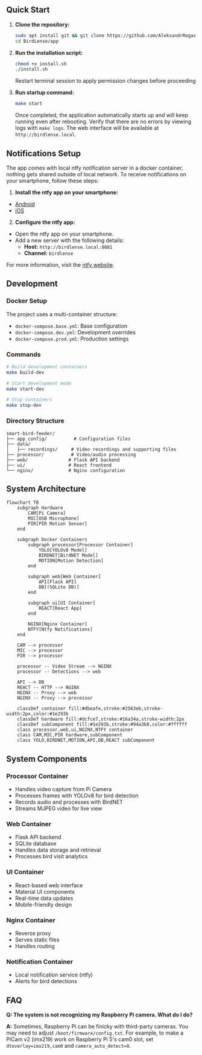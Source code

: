 ## Quick Start

1. **Clone the repository:**

   ```bash
   sudo apt install git && git clone https://github.com/AleksandrRogachev94/BirdLense
   cd BirdLense/app
   ```

2. **Run the installation script:**

   ```bash
   chmod +x install.sh
   ./install.sh
   ```

   Restart terminal session to apply permission changes before proceeding

3. **Run startup command:**

   ```bash
   make start
   ```

   Once completed, the application automatically starts up and will keep running even after rebooting. Verify that there are no errors by viewing logs with `make logs`. The web interface will be available at `http://birdlense.local`.

## Notifications Setup

The app comes with local ntfy notification server in a docker container, nothing gets shared outside of local network. To receive notifications on your smartphone, follow these steps:

1. **Install the ntfy app on your smartphone:**

- [Android](https://play.google.com/store/apps/details?id=io.heckel.ntfy)
- [iOS](https://apps.apple.com/app/ntfy/id1625396347)

2. **Configure the ntfy app:**

- Open the ntfy app on your smartphone.
- Add a new server with the following details:
  - **Host:** `http://birdlense.local:8081`
  - **Channel:** `birdlense`

For more information, visit the [ntfy website](https://ntfy.sh).

## Development

### Docker Setup

The project uses a multi-container structure:

- `docker-compose.base.yml`: Base configuration
- `docker-compose.dev.yml`: Development overrides
- `docker-compose.prod.yml`: Production settings

### Commands

```bash
# Build development containers
make build-dev

# Start development mode
make start-dev

# Stop containers
make stop-dev
```

### Directory Structure

```
smart-bird-feeder/
├── app_config/          # Configuration files
├── data/
│   ├── recordings/     # Video recordings and supporting files
├── processor/          # Video/audio processing
├── web/               # Flask API backend
├── ui/                # React frontend
└── nginx/             # Nginx configuration
```

## System Architecture

```mermaid
flowchart TB
    subgraph Hardware
        CAM[Pi Camera]
        MIC[USB Microphone]
        PIR[PIR Motion Sensor]
    end

    subgraph Docker Containers
        subgraph processor[Processor Container]
            YOLO[YOLOv8 Model]
            BIRDNET[BirdNET Model]
            MOTION[Motion Detection]
        end

        subgraph web[Web Container]
            API[Flask API]
            DB[(SQLite DB)]
        end

        subgraph ui[UI Container]
            REACT[React App]
        end

        NGINX[Nginx Container]
        NTFY[Ntfy Notifications]
    end

    CAM --> processor
    MIC --> processor
    PIR --> processor

    processor -- Video Stream --> NGINX
    processor -- Detections --> web

    API --> DB
    REACT -- HTTP --> NGINX
    NGINX -- Proxy --> web
    NGINX -- Proxy --> processor

    classDef container fill:#dbeafe,stroke:#2563eb,stroke-width:2px,color:#1e293b
    classDef hardware fill:#dcfce7,stroke:#16a34a,stroke-width:2px
    classDef subComponent fill:#1e293b,stroke:#94a3b8,color:#ffffff
    class processor,web,ui,NGINX,NTFY container
    class CAM,MIC,PIR hardware,subComponent
    class YOLO,BIRDNET,MOTION,API,DB,REACT subComponent
```

## System Components

### Processor Container

- Handles video capture from Pi Camera
- Processes frames with YOLOv8 for bird detection
- Records audio and processes with BirdNET
- Streams MJPEG video for live view

### Web Container

- Flask API backend
- SQLite database
- Handles data storage and retrieval
- Processes bird visit analytics

### UI Container

- React-based web interface
- Material UI components
- Real-time data updates
- Mobile-friendly design

### Nginx Container

- Reverse proxy
- Serves static files
- Handles routing

### Notification Container

- Local notification service (ntfy)
- Alerts for bird detections

## FAQ

**Q: The system is not recognizing my Raspberry Pi camera. What do I do?**

**A:** Sometimes, Raspberry Pi can be finicky with third-party cameras. You may need to adjust `/boot/firmware/config.txt`. For example, to make a PiCam v2 (imx219) work on Raspberry Pi 5's cam0 slot, set `dtoverlay=imx219,cam0` and `camera_auto_detect=0`.
